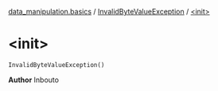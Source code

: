 [data_manipulation.basics](../index.md) / [InvalidByteValueException](index.md) / [&lt;init&gt;](.)

# &lt;init&gt;

`InvalidByteValueException()`

**Author**
Inbouto

